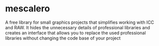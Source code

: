 # mescalero
A free library for small graphics projects that simplifies working with ICC and RAW. It hides the unnecessary details of professional libraries and creates an interface that allows you to replace the used professional libraries without changing the code base of your project
